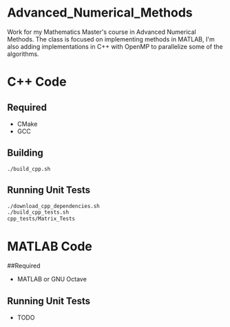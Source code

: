 # Advanced_Numerical_Methods
Work for my Mathematics Master's course in Advanced Numerical Methods.
The class is focused on implementing methods in MATLAB, I'm also adding implementations
in C++ with OpenMP to parallelize some of the algorithms.

# C++ Code
## Required
- CMake
- GCC

## Building
`./build_cpp.sh`

## Running Unit Tests
```bash
./download_cpp_dependencies.sh
./build_cpp_tests.sh
cpp_tests/Matrix_Tests
```

# MATLAB Code
##Required
- MATLAB or GNU Octave

## Running Unit Tests
- TODO

